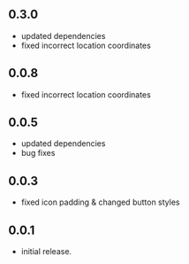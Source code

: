 ## 0.3.0

* updated dependencies
* fixed incorrect location coordinates

## 0.0.8

* fixed incorrect location coordinates

## 0.0.5

* updated dependencies
* bug fixes

## 0.0.3

* fixed icon padding & changed button styles

## 0.0.1

* initial release.
